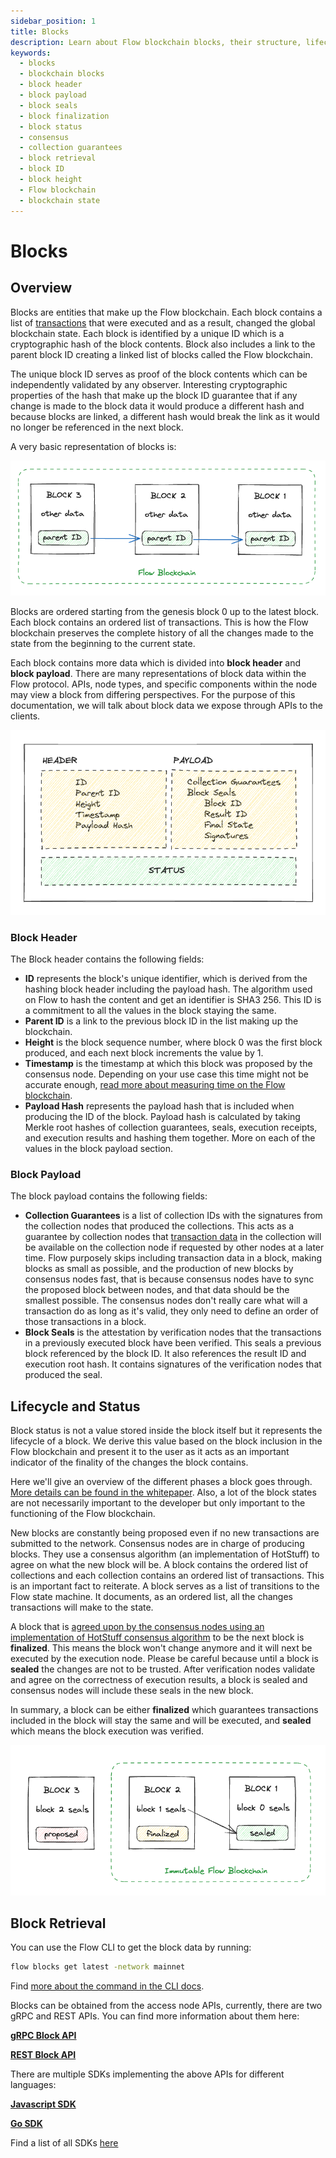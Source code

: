 ```yaml
---
sidebar_position: 1
title: Blocks
description: Learn about Flow blockchain blocks, their structure, lifecycle, and how they maintain the blockchain's state. Understand block headers, payloads, and the finalization process.
keywords:
  - blocks
  - blockchain blocks
  - block header
  - block payload
  - block seals
  - block finalization
  - block status
  - consensus
  - collection guarantees
  - block retrieval
  - block ID
  - block height
  - Flow blockchain
  - blockchain state
---
```


# Blocks

## Overview

Blocks are entities that make up the Flow blockchain. Each block contains a list of [transactions](./transactions.md) that were executed and as a result, changed the global blockchain state. Each block is identified by a unique ID which is a cryptographic hash of the block contents. Block also includes a link to the parent block ID creating a linked list of blocks called the Flow blockchain.

The unique block ID serves as proof of the block contents which can be independently validated by any observer. Interesting cryptographic properties of the hash that make up the block ID guarantee that if any change is made to the block data it would produce a different hash and because blocks are linked, a different hash would break the link as it would no longer be referenced in the next block.

A very basic representation of blocks is:

![Screenshot 2023-08-16 at 15.16.38.png](_blocks_images/Screenshot_2023-08-16_at_15.16.38.png)

Blocks are ordered starting from the genesis block 0 up to the latest block. Each block contains an ordered list of transactions. This is how the Flow blockchain preserves the complete history of all the changes made to the state from the beginning to the current state.

Each block contains more data which is divided into **block header** and **block payload**. There are many representations of block data within the Flow protocol. APIs, node types, and specific components within the node may view a block from differing perspectives. For the purpose of this documentation, we will talk about block data we expose through APIs to the clients.

![Screenshot 2023-08-16 at 10.50.53.png](_blocks_images/Screenshot_2023-08-16_at_10.50.53.png)

### Block Header

The Block header contains the following fields:

- **ID** represents the block's unique identifier, which is derived from the hashing block header including the payload hash. The algorithm used on Flow to hash the content and get an identifier is SHA3 256. This ID is a commitment to all the values in the block staying the same.
- **Parent ID** is a link to the previous block ID in the list making up the blockchain.
- **Height** is the block sequence number, where block 0 was the first block produced, and each next block increments the value by 1.
- **Timestamp** is the timestamp at which this block was proposed by the consensus node. Depending on your use case this time might not be accurate enough, [read more about measuring time on the Flow blockchain](https://cadence-lang.org/docs/measuring-time#time-on-the-flow-blockchain).
- **Payload Hash** represents the payload hash that is included when producing the ID of the block. Payload hash is calculated by taking Merkle root hashes of collection guarantees, seals, execution receipts, and execution results and hashing them together. More on each of the values in the block payload section.

### Block Payload

The block payload contains the following fields:

- **Collection Guarantees** is a list of collection IDs with the signatures from the collection nodes that produced the collections. This acts as a guarantee by collection nodes that [transaction data](./transactions.md) in the collection will be available on the collection node if requested by other nodes at a later time. Flow purposely skips including transaction data in a block, making blocks as small as possible, and the production of new blocks by consensus nodes fast, that is because consensus nodes have to sync the proposed block between nodes, and that data should be the smallest possible. The consensus nodes don't really care what will a transaction do as long as it's valid, they only need to define an order of those transactions in a block.
- **Block Seals** is the attestation by verification nodes that the transactions in a previously executed block have been verified. This seals a previous block referenced by the block ID. It also references the result ID and execution root hash. It contains signatures of the verification nodes that produced the seal.

## Lifecycle and Status

Block status is not a value stored inside the block itself but it represents the lifecycle of a block. We derive this value based on the block inclusion in the Flow blockchain and present it to the user as it acts as an important indicator of the finality of the changes the block contains.

Here we'll give an overview of the different phases a block goes through. [More details can be found in the whitepaper](https://flow.com/technical-paper). Also, a lot of the block states are not necessarily important to the developer but only important to the functioning of the Flow blockchain.

New blocks are constantly being proposed even if no new transactions are submitted to the network. Consensus nodes are in charge of producing blocks. They use a consensus algorithm (an implementation of HotStuff) to agree on what the new block will be. A block contains the ordered list of collections and each collection contains an ordered list of transactions. This is an important fact to reiterate. A block serves as a list of transitions to the Flow state machine. It documents, as an ordered list, all the changes transactions will make to the state.

A block that is [agreed upon by the consensus nodes using an implementation of HotStuff consensus algorithm](https://arxiv.org/pdf/2002.07403.pdf) to be the next block is **finalized**. This means the block won't change anymore and it will next be executed by the execution node. Please be careful because until a block is **sealed** the changes are not to be trusted. After verification nodes validate and agree on the correctness of execution results, a block is sealed and consensus nodes will include these seals in the new block.

In summary, a block can be either **finalized** which guarantees transactions included in the block will stay the same and will be executed, and **sealed** which means the block execution was verified.

![Screenshot 2023-08-16 at 10.48.26.png](_blocks_images/Screenshot_2023-08-16_at_10.48.26.png)

## Block Retrieval

You can use the Flow CLI to get the block data by running:

```sh
flow blocks get latest -network mainnet
```

Find [more about the command in the CLI docs](../../../build/tools/flow-cli/get-flow-data/get-blocks.md).

Blocks can be obtained from the access node APIs, currently, there are two gRPC and REST APIs. You can find more information about them here:

[**gRPC Block API**](../../../protocol/access-onchain-data/index.md#blocks)

[**REST Block API**](/http-api#tag/Blocks)

There are multiple SDKs implementing the above APIs for different languages:

[**Javascript SDK**](../../../build/tools/clients/fcl-js/index.md)

[**Go SDK**](../../../build/tools/clients/flow-go-sdk/index.md)

Find a list of all SDKs [here](../../../build/tools/clients/index.md)
